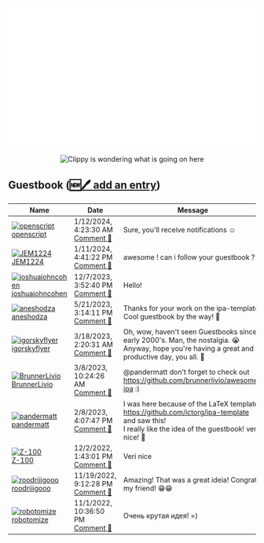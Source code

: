 ![My metrics](github-metrics.svg)

<p align="center">
  <img src="clippy.gif" alt="Clippy is wondering what is going on here" />
</p>

## Guestbook ([🆕🖊️ add an entry](https://github.com/openscript/openscript/issues/1#issuecomment-new))
<!-- Guestbook -->
| Name | Date | Message |
|---|---|---|
|[<img src="https://avatars.githubusercontent.com/u/1105080?s=48&u=0a437e6a26bc6d13cc1360e744269ae2365e0927&v=4" alt="openscript" width="48" /><br />openscript](https://github.com/openscript)|1/12/2024, 4:23:30 AM<br />[Comment 🔗](https://github.com/openscript/openscript/issues/1#issuecomment-1888411867)|Sure, you'll receive notifications ☺️|
|[<img src="https://avatars.githubusercontent.com/u/101504594?s=48&u=b5dae82e603e9aa8758af25e766264a7d52c9cdc&v=4" alt="JEM1224" width="48" /><br />JEM1224](https://github.com/JEM1224)|1/11/2024, 4:41:22 PM<br />[Comment 🔗](https://github.com/openscript/openscript/issues/1#issuecomment-1887551082)|awesome ! can i follow your guestbook ?🧐|
|[<img src="https://avatars.githubusercontent.com/u/65085812?s=48&v=4" alt="joshuajohncohen" width="48" /><br />joshuajohncohen](https://github.com/joshuajohncohen)|12/7/2023, 3:52:40 PM<br />[Comment 🔗](https://github.com/openscript/openscript/issues/1#issuecomment-1841619487)|Hello!|
|[<img src="https://avatars.githubusercontent.com/u/75726773?s=48&u=dd575437c43a17ca22e1b3f8081e0899d20d83c1&v=4" alt="aneshodza" width="48" /><br />aneshodza](https://github.com/aneshodza)|5/21/2023, 3:14:11 PM<br />[Comment 🔗](https://github.com/openscript/openscript/issues/1#issuecomment-1556204352)|Thanks for your work on the ipa-template. Cool guestbook by the way! 👋|
|[<img src="https://avatars.githubusercontent.com/u/20957750?s=48&u=65b7e1fe203390bceb73dc9377cc33abc43ff6d9&v=4" alt="igorskyflyer" width="48" /><br />igorskyflyer](https://github.com/igorskyflyer)|3/18/2023, 2:20:31 AM<br />[Comment 🔗](https://github.com/openscript/openscript/issues/1#issuecomment-1474610548)|Oh, wow, haven't seen Guestbooks since early 2000's. Man, the nostalgia. 😭<br />Anyway, hope you're having a great and productive day, you all. 🤗|
|[<img src="https://avatars.githubusercontent.com/u/9899423?s=48&u=5d1170c99cdf11065093d124bd2c87ee1f3e097e&v=4" alt="BrunnerLivio" width="48" /><br />BrunnerLivio](https://github.com/BrunnerLivio)|3/8/2023, 10:24:26 AM<br />[Comment 🔗](https://github.com/openscript/openscript/issues/1#issuecomment-1459945626)|@pandermatt don't forget to check out https://github.com/brunnerlivio/awesome-ipa :)|
|[<img src="https://avatars.githubusercontent.com/u/20790833?s=48&u=f7524c95d67df18d9929819eeb22775a96f4bfe4&v=4" alt="pandermatt" width="48" /><br />pandermatt](https://github.com/pandermatt)|2/8/2023, 4:07:47 PM<br />[Comment 🔗](https://github.com/openscript/openscript/issues/1#issuecomment-1422863321)|I was here because of the LaTeX template https://github.com/ictorg/ipa-template and saw this!<br />I really like the idea of the guestbook! very nice! 🥳|
|[<img src="https://avatars.githubusercontent.com/u/55056535?s=48&u=0ba30c7ca3316cb4b2f3ba7b9dfeede0e7eb9225&v=4" alt="Z-100" width="48" /><br />Z-100](https://github.com/Z-100)|12/2/2022, 1:43:01 PM<br />[Comment 🔗](https://github.com/openscript/openscript/issues/1#issuecomment-1335250811)|Veri nice|
|[<img src="https://avatars.githubusercontent.com/u/5695737?s=48&u=b45e54d8433a41a6de9faa65bd02c2ff10916d61&v=4" alt="roodriiigooo" width="48" /><br />roodriiigooo](https://github.com/roodriiigooo)|11/19/2022, 9:12:28 PM<br />[Comment 🔗](https://github.com/openscript/openscript/issues/1#issuecomment-1320970396)|Amazing! That was a great ideia! Congratz my friend! 😁😁|
|[<img src="https://avatars.githubusercontent.com/u/1207984?s=48&u=cd291067db2ee167f9e26298f8c25c58c5c77811&v=4" alt="robotomize" width="48" /><br />robotomize](https://github.com/robotomize)|11/1/2022, 10:36:50 PM<br />[Comment 🔗](https://github.com/openscript/openscript/issues/1#issuecomment-1299314956)|Очень крутая идея! =)|
<!-- /Guestbook -->
